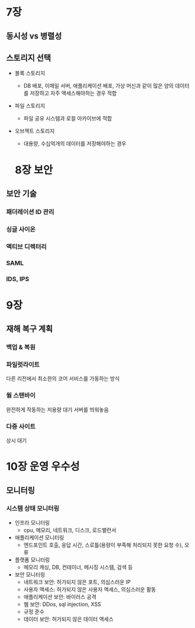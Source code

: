 # 7장

## 동시성 vs 병렬성

## 스토리지 선택

- 블록 스토리지
  - DB 배포, 이메일 서버, 애플리케이션 배포, 가상 머신과 같이 많은 양의 데이터를 저장하고 자주 액세스해야하는 경우 적합
- 파일 스토리지
  - 파일 공유 시스템과 로컬 아카이브에 적합
- 오브젝트 스토리지

  - 대용량, 수십억개의 데이터를 저장해야하는 경우

  # 8장 보안

## 보안 기술

### 패더레이션 ID 관리

### 싱글 사이온

### 액티브 디렉터리

### SAML

### IDS, IPS

# 9장

## 재해 복구 계획

### 백업 & 복원

### 파일럿라이트

다른 리전에서 최소한의 코어 서비스를 가동하는 방식

### 웜 스탠바이

완전하게 작동하는 저용량 대기 서버를 띄워놓음

### 다중 사이트

상시 대기

# 10장 운영 우수성

## 모니터링

### 시스템 상태 모니터링

- 인프라 모니터링
  - cpu, 메모리, 네트워크, 디스크, 로드밸런서
- 애플리케이션 모니터링
  - 엔드포인트 호출, 응답 시간, 스로틀(용량이 부족해 처리되지 못한 요청 수), 오류
- 플랫폼 모니터링
  - 메모리 캐싱, DB, 컨테이너, 메시징 시스템, 검색 등
- 보안 모니터링
  - 네트워크 보안: 허가되지 않은 포트, 의심스러운 IP
  - 사용자 액세스: 허가되지 않은 사용자 액세스, 의심스러운 활동
  - 애플리케이션 보안: 바이러스 공격
  - 웹 보안: DDos, sql injection, XSS
  - 규정 준수
  - 데이터 보안: 허가되지 않은 데이터 액세스
